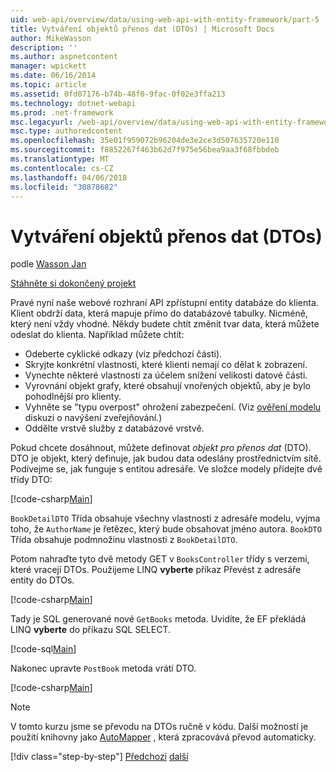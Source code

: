 ```yaml
---
uid: web-api/overview/data/using-web-api-with-entity-framework/part-5
title: Vytváření objektů přenos dat (DTOs) | Microsoft Docs
author: MikeWasson
description: ''
ms.author: aspnetcontent
manager: wpickett
ms.date: 06/16/2014
ms.topic: article
ms.assetid: 0fd07176-b74b-48f0-9fac-0f02e3ffa213
ms.technology: dotnet-webapi
ms.prod: .net-framework
msc.legacyurl: /web-api/overview/data/using-web-api-with-entity-framework/part-5
msc.type: authoredcontent
ms.openlocfilehash: 35e01f959072b96204de3e2ce3d507635720e110
ms.sourcegitcommit: f8852267f463b62d7f975e56bea9aa3f68fbbdeb
ms.translationtype: MT
ms.contentlocale: cs-CZ
ms.lasthandoff: 04/06/2018
ms.locfileid: "30878682"
---
```

<a name="create-data-transfer-objects-dtos"></a>Vytváření objektů přenos dat (DTOs)
====================
podle [Wasson Jan](https://github.com/MikeWasson)

[Stáhněte si dokončený projekt](https://github.com/MikeWasson/BookService)

Pravé nyní naše webové rozhraní API zpřístupní entity databáze do klienta. Klient obdrží data, která mapuje přímo do databázové tabulky. Nicméně, který není vždy vhodné. Někdy budete chtít změnit tvar data, která můžete odeslat do klienta. Například můžete chtít:

- Odeberte cyklické odkazy (viz předchozí části).
- Skryjte konkrétní vlastnosti, které klienti nemají co dělat k zobrazení.
- Vynechte některé vlastnosti za účelem snížení velikosti datové části.
- Vyrovnání objekt grafy, které obsahují vnořených objektů, aby je bylo pohodlnější pro klienty.
- Vyhněte se "typu overpost" ohrožení zabezpečení. (Viz [ověření modelu](../../formats-and-model-binding/model-validation-in-aspnet-web-api.md) diskuzi o navýšení zveřejňování.)
- Oddělte vrstvě služby z databázové vrstvě.

Pokud chcete dosáhnout, můžete definovat *objekt pro přenos dat* (DTO). DTO je objekt, který definuje, jak budou data odeslány prostřednictvím sítě. Podívejme se, jak funguje s entitou adresáře. Ve složce modely přidejte dvě třídy DTO:

[!code-csharp[Main](part-5/samples/sample1.cs)]

`BookDetailDTO` Třída obsahuje všechny vlastnosti z adresáře modelu, vyjma toho, že `AuthorName` je řetězec, který bude obsahovat jméno autora. `BookDTO` Třída obsahuje podmnožinu vlastnosti z `BookDetailDTO`.

Potom nahraďte tyto dvě metody GET v `BooksController` třídy s verzemi, které vracejí DTOs. Použijeme LINQ **vyberte** příkaz Převést z adresáře entity do DTOs.

[!code-csharp[Main](part-5/samples/sample2.cs)]

Tady je SQL generované nové `GetBooks` metoda. Uvidíte, že EF překládá LINQ **vyberte** do příkazu SQL SELECT.

[!code-sql[Main](part-5/samples/sample3.sql)]

Nakonec upravte `PostBook` metoda vrátí DTO.

[!code-csharp[Main](part-5/samples/sample4.cs)]

> [!NOTE]
> V tomto kurzu jsme se převodu na DTOs ručně v kódu. Další možností je použití knihovny jako [AutoMapper](http://automapper.org/) , která zpracovává převod automaticky.
> 
> [!div class="step-by-step"]
> [Předchozí](part-4.md)
> [další](part-6.md)
